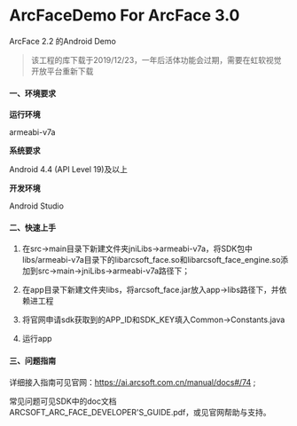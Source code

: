 # ArcFaceDemo For ArcFace 3.0
ArcFace 2.2 的Android Demo

>  该工程的库下载于2019/12/23，一年后活体功能会过期，需要在虹软视觉开放平台重新下载


#### 一、环境要求
**运行环境**

armeabi-v7a

**系统要求**

Android 4.4 (API Level 19)及以上

**开发环境**

Android Studio

#### 二、快速上手
1. 在src->main目录下新建文件夹jniLibs->armeabi-v7a，将SDK包中libs/armeabi-v7a目录下的libarcsoft_face.so和libarcsoft_face_engine.so添加到src->main->jniLibs->armeabi-v7a路径下；<br>

3. 在app目录下新建文件夹libs，将arcsoft_face.jar放入app->libs路径下，并依赖进工程

4. 将官网申请sdk获取到的APP_ID和SDK_KEY填入Common->Constants.java

5. 运行app

#### 三、问题指南
详细接入指南可见官网：https://ai.arcsoft.com.cn/manual/docs#/74 ;

常见问题可见SDK中的doc文档ARCSOFT_ARC_FACE_DEVELOPER'S_GUIDE.pdf，或见官网帮助与支持。